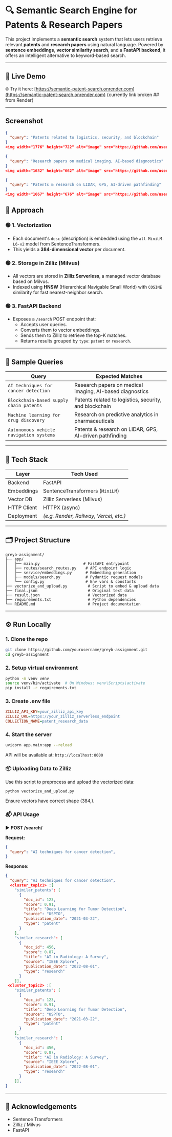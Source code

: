 # 🔍 Semantic Search Engine for Patents & Research Papers

This project implements a **semantic search** system that lets users retrieve relevant **patents** and **research papers** using natural language. Powered by **sentence embeddings**, **vector similarity search**, and a **FastAPI backend**, it offers an intelligent alternative to keyword-based search.

---

## 🚀 Live Demo

🌐 Try it here: [https://semantic-patent-search.onrender.com](https://semantic-patent-search.onrender.com) {currently link broken ## from Render}

---

## Screenshot
```json
{
  "query": "Patents related to logistics, security, and blockchain"
}
<img width="1776" height="722" alt="image" src="https://github.com/user-attachments/assets/7cdc7e06-45b1-4620-8e14-e020b1d3666a" />
```
```json
{
  "query": "Research papers on medical imaging, AI-based diagnostics"
}
<img width="1632" height="662" alt="image" src="https://github.com/user-attachments/assets/e648084d-4512-40e1-9503-4ccd2f3864a0" />

```
```json
{
  "query": "Patents & research on LIDAR, GPS, AI-driven pathfinding"
}
<img width="1667" height="676" alt="image" src="https://github.com/user-attachments/assets/9fbb2d61-9f41-4f6d-9403-2312d05ec597" />

```

## 🧠 Approach

### 🟢 1. Vectorization

- Each document's `desc` (description) is embedded using the `all-MiniLM-L6-v2` model from SentenceTransformers.
- This yields a **384-dimensional vector** per document.

### 🟢 2. Storage in Zilliz (Milvus)

- All vectors are stored in **Zilliz Serverless**, a managed vector database based on Milvus.
- Indexed using **HNSW** (Hierarchical Navigable Small World) with `COSINE` similarity for fast nearest-neighbor search.

### 🟢 3. FastAPI Backend

- Exposes a `/search` POST endpoint that:
  - Accepts user queries.
  - Converts them to vector embeddings.
  - Sends them to Zilliz to retrieve the top-K matches.
  - Returns results grouped by `type`: `patent` or `research`.

---

## 🔡 Sample Queries

| Query                                      | Expected Matches                                         |
|--------------------------------------------|---------------------------------------------------------|
| `AI techniques for cancer detection`       | Research papers on medical imaging, AI-based diagnostics |
| `Blockchain-based supply chain patents`    | Patents related to logistics, security, and blockchain   |
| `Machine learning for drug discovery`      | Research on predictive analytics in pharmaceuticals      |
| `Autonomous vehicle navigation systems`    | Patents & research on LIDAR, GPS, AI-driven pathfinding |

---

## 🧰 Tech Stack

| Layer         | Tech Used                            |
|---------------|---------------------------------------|
| Backend       | FastAPI                               |
| Embeddings    | SentenceTransformers (`MiniLM`)       |
| Vector DB     | Zilliz Serverless (Milvus)            |
| HTTP Client   | HTTPX (async)                         |
| Deployment    | *(e.g. Render, Railway, Vercel, etc.)* |

---

## 🗂️ Project Structure

```
greyb-assignment/
├── app/
│   ├── main.py                   # FastAPI entrypoint
│   ├── routes/search_routes.py    # API endpoint logic
│   ├── service/embeddings.py      # Embedding generation
│   ├── models/search.py           # Pydantic request models
│   └── config.py                  # Env vars & constants
├── vectorize_and_upload.py         # Script to embed & upload data
├── final.json                      # Original text data
├── result.json                     # Vectorized data
├── requirements.txt                # Python dependencies
└── README.md                       # Project documentation
```

---

## ⚙️ Run Locally

### 1. Clone the repo

```bash
git clone https://github.com/yourusername/greyb-assignment.git
cd greyb-assignment
```

### 2. Setup virtual environment

```bash
python -m venv venv
source venv/bin/activate  # On Windows: venv\Scripts\activate
pip install -r requirements.txt
```

### 3. Create .env file

```ini
ZILLIZ_API_KEY=your_zilliz_api_key
ZILLIZ_URL=https://your_zilliz_serverless_endpoint
COLLECTION_NAME=patent_research_data
```

### 4. Start the server

```bash
uvicorn app.main:app --reload
```
API will be available at: `http://localhost:8000`

### 📦 Uploading Data to Zilliz

Use this script to preprocess and upload the vectorized data:

```bash
python vectorize_and_upload.py
```
Ensure vectors have correct shape (384,).

### 📬 API Usage

▶️ **POST /search/**

**Request:**

```json
{
  "query": "AI techniques for cancer detection",
}
```

**Response:**

```json
{
  "query": "AI techniques for cancer detection",
  <cluster_topic1> :[
    "similar_patents": [
      {
        "doc_id": 123,
        "score": 0.91,
        "title": "Deep Learning for Tumor Detection",
        "source": "USPTO",
        "publication_date": "2021-03-22",
        "type": "patent"
      }
    ],
    "similar_research": [
      {
        "doc_id": 456,
        "score": 0.87,
        "title": "AI in Radiology: A Survey",
        "source": "IEEE Xplore",
        "publication_date": "2022-08-01",
        "type": "research"
      }
    ]],
 <cluster_topic2> :[
    "similar_patents": [
      {
        "doc_id": 123,
        "score": 0.91,
        "title": "Deep Learning for Tumor Detection",
        "source": "USPTO",
        "publication_date": "2021-03-22",
        "type": "patent"
      }
    ],
    "similar_research": [
      {
        "doc_id": 456,
        "score": 0.87,
        "title": "AI in Radiology: A Survey",
        "source": "IEEE Xplore",
        "publication_date": "2022-08-01",
        "type": "research"
      }
    ]],
}
```

---

## 🙏 Acknowledgements

- Sentence Transformers
- Zilliz / Milvus
- FastAPI
